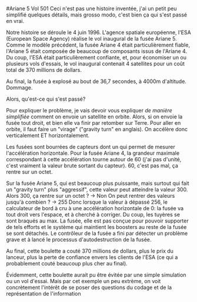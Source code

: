 #Ariane 5 Vol 501
Ceci n'est pas une histoire inventée, j'ai un petit peu simplifié quelques détails, mais grosso modo, c'est bien ça qui s'est passé en vrai.

Notre histoire se déroule le 4 juin 1996.
L'agence spatiale européenne, l'ESA (European Space Agency) réalise le vol inaugural de la fusée Ariane 5.
Comme le modèle précédent, la fusée Ariane 4 était particulièrement fiable, l'Ariane 5 était composée de beaucoup de composants issus de l'Ariane 4.
Du coup, l'ESA était particulièrement confiante, et, pour économiser un ou plusieurs vols d'essais, 
le vol inaugural contenait 4 satellites pour un coût total de 370 millions de dollars.

Au final, la fusée à explosé au bout de 36,7 secondes, à 4000m d'altitude. Dommage.

Alors, qu'est-ce qui s'est passé?

Pour expliquer le problème, je vais devoir vous expliquer *de manière simplifiée* comment on envoie un satellite en orbite.
Alors, si on envoie la fusée tout droit, et bien elle va finir par retomber sur Terre.
Pour aller en orbite, il faut faire un "virage" ("gravity turn" en anglais).
On accélère donc verticalement ET horizontalement.

Les fusées sont bourrées de capteurs dont un qui permet de mesurer l'accélération horizontale.
Pour la fusée Ariane 4, la grandeur maximale correspondant à cette accélération tourne autour de 60 (j'ai pas d'unité, c'est vraiment la valeur brute sortant du capteur).
60, c'est pas mal, ça rentre sur un octet.

Sur la fusée Ariane 5, qui est beaucoup plus puissante, mais surtout qui fait un "gravity turn" plus "aggressif", cette valeur peut atteindre la valeur 300.
Alors 300, ça rentre sur un octet ?
-> Non
On peut rentrer des valeurs jusqu'à combien ?
-> 255
Donc lorsque la valeur à dépassé 256, le calculateur de bord à cru à une accélération horizontale de 0: la fusée va tout droit vers l'espace, et à cherché à corriger.
Du coup, les tuyères se sont braqués au max.
La fusée, elle est pas conçue pour pouvoir supporter de tels efforts et le système qui maintient les boosters au reste de la fusée se sont détachés.
Le contrôleur de la fusée a fini par détecter un problème grave et à lancé le processus d'autodestruction de la fusée.

Au final, cette boulette a couté 370 millions de dollars, plus le prix du lanceur, 
plus la perte de confiance envers les clients de l'ESA (ce qui a probablement couté beaucoup plus cher au final).

Évidemment, cette boulette aurait pu être évitée par une simple simulation ou un vol d'essai.
Mais par cet exemple un peu extrème, on voit concrètement l'intérêt de se poser des questions du codage et de la représentation de l'information
